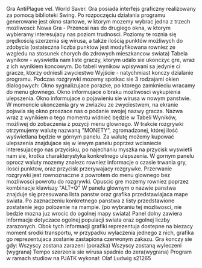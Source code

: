 Gra AntiPlague vel. World Saver.
Gra posiada interfejs graficzny realizowany za pomocą biblioteki Swing.
Po rozpoczęciu działania programu generowane jest okno startowe, w ktorym mozemy wybrac jedna z trzech mozliwosci:
Nowa Gra - Przenosi nas do drugiego okna, w ktorym wybieramy interesujacy nas poziom trudnosci. Poziomy te roznia się
prędkością szerzenia się wirusa, a także ilością punktów możliwych do zdobycia (ostateczna liczba punktow jest
modyfikowana rowniez ze wzgledu na stosunek chorych do zdrowych mieszkancow swiata)
Tabela wynikow - wyswietla nam liste graczy, ktorym udalo sie ukonczyc gre, wraz z ich wynikiem koncowym. Do tabeli wynikow
wpisywani sa jedynie ci gracze, ktorzy odniesli zwyciestwo
Wyjście - natychmiast konczy dzialanie programu.
Podczas rozgrywki mozemy spotkac sie 3 rodzajami okien dialogowych:
Okno sygnalizujace porazke, po ktorego zamknieciu wracamy do menu glownego.
Okno informujace o braku mozliwosci wykupienia ulepszenia.
Okno informujace o pojawieniu sie wirusa w nowym panstwie.
W momencie ukonczenia gry w zwiazku ze zwyciestwem, na ekranie pojawia się okno proszace nas o podanie swojej nazwy gracza.
Nazwa wraz z wynikiem o tego momentu widnieć będzie w Tabeli Wyników, możliwej do zobaczenia z pozycji menu glownego.
W trakcie rozgrywki otrzymujemy walutę nazwaną "MONETY", zgromadzonej, której ilość wyświetlana będzie w górnym panelu.
Za walutę możemy kupować ulepszenia znajdujace się w lewym panelu poprzez wcisniecie interesujacego nas przycisku, po
najechaniu myszka na przycisk wyswietli nam sie, krotka charakterystyka konkretnego ulepszenia.
W gornym panelu oprocz waluty mozemy znalezc rowniez informacje o czasie trwania gry, ilosci punktow, oraz przycisk przerywajacy
rozgrywke. Przerwanie rozgrywki jest rownoznaczne z powrotem do menu glownego bez mozliwosci powrotu do rozgrywki. Opuscic gre
mozemy rowniez poprzez kombinacje klawiszy "ALT+Q"
W panelu glownym o nazwie panstwa znajduje się przesuwana lista panstw oraz grafika przedstawiajaca mape swiata. Po zaznaczeniu
konkretnego panstwa z listy przedstawione zostatenie jego polozenie na mampie. (po wybraniu tej mozliwosci, nie bedzie mozna juz
wrocic do ogolnej mapy swiata)
Panel dolny zawiera informacje dotyczace ogolnej populacji swiata oraz ogolnej liczby zarazonych. Obok tych informacji grafiki
reprezentuja dostepne na biezacy moment srodki transportu, w przypadku wylaczenia jednego z nich, grafika go reprezentujaca zostanie
zastapiona czerwonym zakazu.
Gra konczy sie gdy:
Wszyscy zostana zarazeni (porażka)
Wszyscy zostaną wyleczeni (wygrana)
Tempo szerzenia sie wirusa spadnie do zera(wygrana)
Program w ramach studiow na PJATK wykonał: Olaf Ludwig s21265
